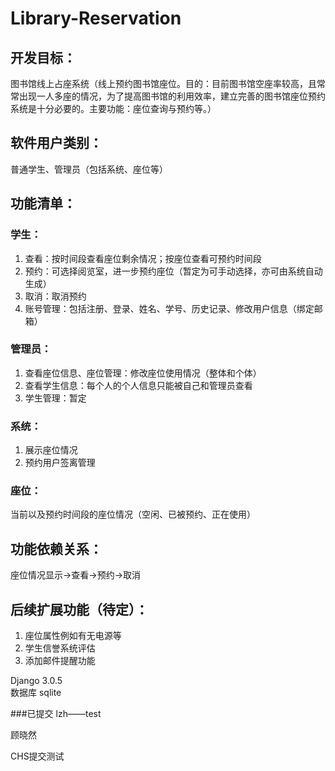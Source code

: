 # Library-Reservation
## 开发目标：
图书馆线上占座系统（线上预约图书馆座位。目的：目前图书馆空座率较高，且常常出现一人多座的情况，为了提高图书馆的利用效率，建立完善的图书馆座位预约系统是十分必要的。主要功能：座位查询与预约等。） 

## 软件用户类别： 
普通学生、管理员（包括系统、座位等）

## 功能清单： 
### 学生： 
1.	查看：按时间段查看座位剩余情况；按座位查看可预约时间段
2.	预约：可选择阅览室，进一步预约座位（暂定为可手动选择，亦可由系统自动生成）
3.	取消：取消预约
4.	账号管理：包括注册、登录、姓名、学号、历史记录、修改用户信息（绑定邮箱）
### 管理员：
1.	查看座位信息、座位管理：修改座位使用情况（整体和个体）
2.	查看学生信息：每个人的个人信息只能被自己和管理员查看
3.	学生管理：暂定
### 系统：
1.	展示座位情况
2.	预约用户签离管理
### 座位：
当前以及预约时间段的座位情况（空闲、已被预约、正在使用）
## 功能依赖关系：
座位情况显示->查看->预约->取消
## 后续扩展功能（待定）：
1.	座位属性例如有无电源等
2.	学生信誉系统评估
3.	添加邮件提醒功能

Django 3.0.5  
数据库 sqlite 




###已提交
lzh——test

顾晓然

CHS提交测试

